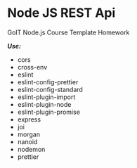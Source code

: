 # Node JS REST Api

GoIT Node.js Course Template Homework

**_Use:_**

- cors
- cross-env
- eslint
- eslint-config-prettier
- eslint-config-standard
- eslint-plugin-import
- eslint-plugin-node
- eslint-plugin-promise
- express
- joi
- morgan
- nanoid
- nodemon
- prettier
